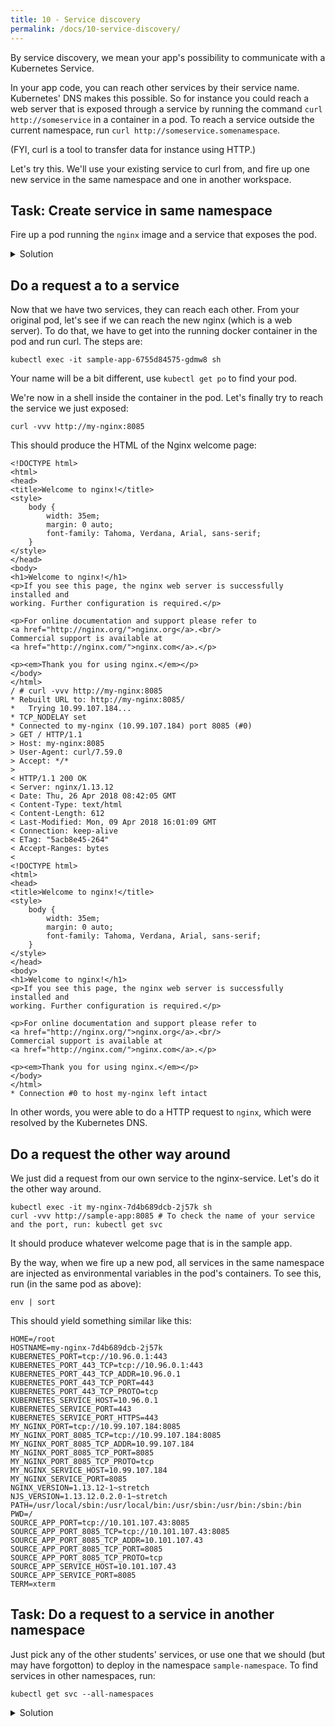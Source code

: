 ```yaml
---
title: 10 - Service discovery
permalink: /docs/10-service-discovery/
---
```


By service discovery, we mean your app's possibility to communicate with a Kubernetes Service.

In your app code, you can reach other services by their service name. Kubernetes' DNS makes this possible. So for instance you could reach a web server that is exposed through a service by running the command
`curl http://someservice` in a container in a pod. To reach a service outside the current namespace, run
`curl http://someservice.somenamespace`.

(FYI, curl is a tool to transfer data for instance using HTTP.)

Let's try this. We'll use your existing service to curl from, and fire up one new service in the same namespace and one in another workspace.

## Task: Create service in same namespace

Fire up a pod running the `nginx` image and a service that exposes the pod.

<details>
 <summary>Solution</summary>
 <div markdown="1">

```
kubectl create deployment my-nginx --image=ubuntu-k8s-1.local:30603/nginx-curls
kubectl expose deployment my-nginx --port 8085 --target-port 80 # Your pod name will be different. Use kubectl get pods to get pod name.
```

 </div>
</details>

## Do a request a to a service

Now that we have two services, they can reach each other. From your original pod, let's see if we can reach the new nginx (which is a web server). To do that, we have to get into the running docker container in the pod and run curl. The steps are:

`kubectl exec -it sample-app-6755d84575-gdmw8 sh`

Your name will be a bit different, use `kubectl get po` to find your pod.

We're now in a shell inside the container in the pod. Let's finally try to reach the service we just exposed:

`curl -vvv http://my-nginx:8085`

This should produce the HTML of the Nginx welcome page:

```
<!DOCTYPE html>
<html>
<head>
<title>Welcome to nginx!</title>
<style>
    body {
        width: 35em;
        margin: 0 auto;
        font-family: Tahoma, Verdana, Arial, sans-serif;
    }
</style>
</head>
<body>
<h1>Welcome to nginx!</h1>
<p>If you see this page, the nginx web server is successfully installed and
working. Further configuration is required.</p>

<p>For online documentation and support please refer to
<a href="http://nginx.org/">nginx.org</a>.<br/>
Commercial support is available at
<a href="http://nginx.com/">nginx.com</a>.</p>

<p><em>Thank you for using nginx.</em></p>
</body>
</html>
/ # curl -vvv http://my-nginx:8085
* Rebuilt URL to: http://my-nginx:8085/
*   Trying 10.99.107.184...
* TCP_NODELAY set
* Connected to my-nginx (10.99.107.184) port 8085 (#0)
> GET / HTTP/1.1
> Host: my-nginx:8085
> User-Agent: curl/7.59.0
> Accept: */*
> 
< HTTP/1.1 200 OK
< Server: nginx/1.13.12
< Date: Thu, 26 Apr 2018 08:42:05 GMT
< Content-Type: text/html
< Content-Length: 612
< Last-Modified: Mon, 09 Apr 2018 16:01:09 GMT
< Connection: keep-alive
< ETag: "5acb8e45-264"
< Accept-Ranges: bytes
< 
<!DOCTYPE html>
<html>
<head>
<title>Welcome to nginx!</title>
<style>
    body {
        width: 35em;
        margin: 0 auto;
        font-family: Tahoma, Verdana, Arial, sans-serif;
    }
</style>
</head>
<body>
<h1>Welcome to nginx!</h1>
<p>If you see this page, the nginx web server is successfully installed and
working. Further configuration is required.</p>

<p>For online documentation and support please refer to
<a href="http://nginx.org/">nginx.org</a>.<br/>
Commercial support is available at
<a href="http://nginx.com/">nginx.com</a>.</p>

<p><em>Thank you for using nginx.</em></p>
</body>
</html>
* Connection #0 to host my-nginx left intact
```

In other words, you were able to do a HTTP request to `nginx`, which were resolved by the Kubernetes DNS.

## Do a request the other way around

We just did a request from our own service to the nginx-service. Let's do it the other way around.

```
kubectl exec -it my-nginx-7d4b689dcb-2j57k sh
curl -vvv http://sample-app:8085 # To check the name of your service and the port, run: kubectl get svc
```

It should produce whatever welcome page that is in the sample app.

By the way, when we fire up a new pod, all services in the same namespace are injected as environmental variables in the pod's containers. To see this, run (in the same pod as above):

```
env | sort
```

This should yield something similar like this:

```
HOME=/root
HOSTNAME=my-nginx-7d4b689dcb-2j57k
KUBERNETES_PORT=tcp://10.96.0.1:443
KUBERNETES_PORT_443_TCP=tcp://10.96.0.1:443
KUBERNETES_PORT_443_TCP_ADDR=10.96.0.1
KUBERNETES_PORT_443_TCP_PORT=443
KUBERNETES_PORT_443_TCP_PROTO=tcp
KUBERNETES_SERVICE_HOST=10.96.0.1
KUBERNETES_SERVICE_PORT=443
KUBERNETES_SERVICE_PORT_HTTPS=443
MY_NGINX_PORT=tcp://10.99.107.184:8085
MY_NGINX_PORT_8085_TCP=tcp://10.99.107.184:8085
MY_NGINX_PORT_8085_TCP_ADDR=10.99.107.184
MY_NGINX_PORT_8085_TCP_PORT=8085
MY_NGINX_PORT_8085_TCP_PROTO=tcp
MY_NGINX_SERVICE_HOST=10.99.107.184
MY_NGINX_SERVICE_PORT=8085
NGINX_VERSION=1.13.12-1~stretch
NJS_VERSION=1.13.12.0.2.0-1~stretch
PATH=/usr/local/sbin:/usr/local/bin:/usr/sbin:/usr/bin:/sbin:/bin
PWD=/
SOURCE_APP_PORT=tcp://10.101.107.43:8085
SOURCE_APP_PORT_8085_TCP=tcp://10.101.107.43:8085
SOURCE_APP_PORT_8085_TCP_ADDR=10.101.107.43
SOURCE_APP_PORT_8085_TCP_PORT=8085
SOURCE_APP_PORT_8085_TCP_PROTO=tcp
SOURCE_APP_SERVICE_HOST=10.101.107.43
SOURCE_APP_SERVICE_PORT=8085
TERM=xterm
```

## Task: Do a request to a service in another namespace

Just pick any of the other students' services, or use one that we should (but may have forgotton) to deploy in the namespace `sample-namespace`. To find services in other namespaces, run:

`kubectl get svc --all-namespaces`

<details>
	<summary>Solution</summary>
	<div markdown="1">

```
# Pick any pod in your namespace to do the request from
kubectl exec -it my-nginx-7d4b689dcb-2j57k sh

# Now in the pod, run
$ curl http://hello-nginx.sample-namespace:8086
```

Then you should a reply from the nginx welcome page.

</div>
</details>
